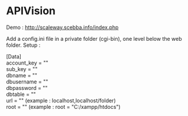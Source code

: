 # APIVision

Demo : http://scaleway.scebba.info/index.php

Add a config.ini file in a private folder (cgi-bin), one level below the web folder.
Setup :

[Data]\
account_key = ""\
sub_key = ""\
dbname = "" \
dbusername = "" \
dbpassword = "" \
dbtable = "" \
url = "" (example : localhost,localhost/folder)\
root = "" (example : root = "C:/xampp/htdocs")
